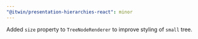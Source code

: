```yaml
---
"@itwin/presentation-hierarchies-react": minor
---
```


Added `size` property to `TreeNodeRenderer` to improve styling of `small` tree.
